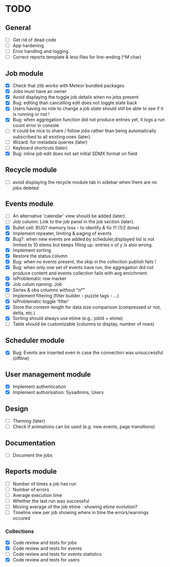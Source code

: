 # TODO

## General
- [ ] Get rid of dead code
- [ ] App hardening
- [ ] Error handling and logging
- [ ] Correct reports template & less files for line-ending (^M char)

## Job module
- [x] Check that zlib works with Meteor bundled packages
- [x] Jobs must have an owner
- [x] Avoid displaying the toggle job details when no jobs present
- [x] Bug: editing than cancelling edit does not toggle state back
- [x] Users having no role to change a job state should still be able to see if it is running or not !
- [x] Bug: when aggregation function did not produce entries yet, it logs a run count error in console
- [ ] It could be nice to share / follow jobs rather than being automatically subscribed to all existing ones (later).
- [ ] Wizard: for metadata queries (later)
- [ ] Keyboard shortcuts (later)
- [x] Bug: inline job edit does not set initial SDMX format on field

## Recycle module
- [ ] avoid displaying the recycle module tab in sidebar when there are no jobs deleted

## Events module
- [ ] An alternative 'calendar' view should be added (later).
- [ ] Job column: Link to the job panel in the job section (later).
- [x] Bullet cell: BUG? memory loss - to identify & fix !!! (1/2 done)
- [x] Implement repeater, limiting & paging of events
- [x] Bug?: when new events are added by scheduler,displayed list is not limited to 10 elems but keeps filling up. entries x of y is also wrong.
- [x] Implement sorting
- [x] Restore the status column
- [x] Bug: when no events present, the skip in the collection publish fails !
- [x] Bug: when only one set of events have run, the aggregation did not produce content and events collection fails with avg enrichment.
- [x] IsProblematic row marker
- [x] Job colum naming: Job
- [x] Series & obs columns without "n°"
- [ ] Implement filtering (filter builder - puzzle tags - ...)
- [x] IsProblematic toggle 'filter'
- [x] Store the content-length for data size comparison (compressed or not, delta, etc.)
- [x] Sorting should always use etime (e.g.: jobId + etime)
- [ ] Table should be customizable (columns to display, number of rows)

## Scheduler module
- [x] Bug: Events are inserted even in case the connection was unsuccessful (offline)

## User management module
- [x] Implement authentication
- [x] Implement authorisation: Sysadmins, Users

## Design
- [ ] Theming (later)
- [ ] Check if animations can be used (e.g. new events, page transitions)

## Documentation
- [ ] Document the jobs

## Reports module
- [ ] Number of times a job has run
- [ ] Number of errors
- [ ] Average execution time
- [ ] Whether the last run was successful
- [ ] Moving average of the job etime : showing etime evolution?
- [ ] Timeline view per job showing where in time the errors/warnings occured

### Collections
- [x] Code review and tests for jobs
- [x] Code review and tests for events
- [ ] Code review and tests for events statistics
- [x] Code review and tests for users

